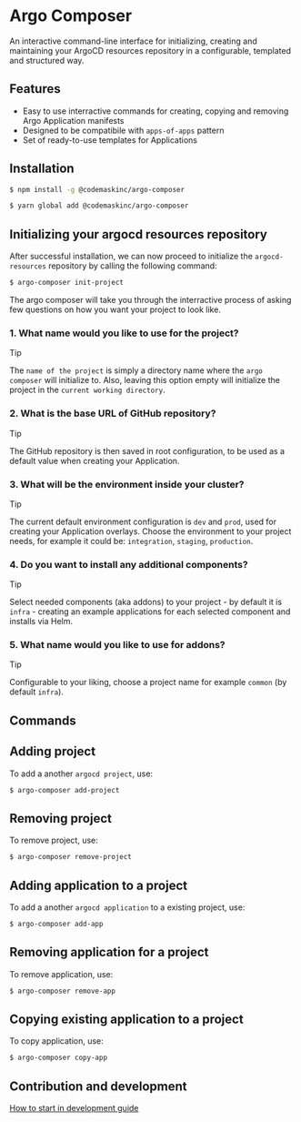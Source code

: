 # Argo Composer

An interactive command-line interface for initializing, creating and maintaining your ArgoCD resources repository in a configurable, templated and structured way.

## Features
- Easy to use interractive commands for creating, copying and removing Argo Application manifests
- Designed to be compatibile with `apps-of-apps` pattern
- Set of ready-to-use templates for Applications

## Installation

```bash
$ npm install -g @codemaskinc/argo-composer
```

```bash
$ yarn global add @codemaskinc/argo-composer
```

## Initializing your argocd resources repository

After successful installation, we can now proceed to initialize the `argocd-resources` repository by calling the following command:

```bash
$ argo-composer init-project
```

The argo composer will take you through the interractive process of asking few questions on how you want your project to look like.

### 1. What name would you like to use for the project?
> [!TIP]
> The `name of the project` is simply a directory name where the `argo composer` will initialize to.
> Also, leaving this option empty will initialize the project in the `current working directory`.

### 2. What is the base URL of GitHub repository?
> [!TIP]
> The GitHub repository is then saved in root configuration, to be used as a default value when creating your Application.

### 3. What will be the environment inside your cluster?

> [!TIP]
> The current default environment configuration is `dev` and `prod`, used for creating your Application overlays.
> Choose the environment to your project needs, for example it could be: `integration`, `staging`, `production`.

### 4. Do you want to install any additional components?
> [!TIP]
> Select needed components (aka addons) to your project - by default it is `infra` - creating an example applications for each selected component and installs via Helm.

### 5. What name would you like to use for addons?
> [!TIP]
> Configurable to your liking, choose a project name for example `common` (by default `infra`).

[](examples/example-init-project-result.png)

## Commands

## Adding project

To add a another `argocd project`, use:

```bash
$ argo-composer add-project
```

## Removing project

To remove project, use:

```bash
$ argo-composer remove-project
```

## Adding application to a project

To add a another `argocd application` to a existing project, use:

```bash
$ argo-composer add-app
```

## Removing application for a project

To remove application, use:

```bash
$ argo-composer remove-app
```

## Copying existing application to a project

To copy application, use:

```bash
$ argo-composer copy-app
```

## Contribution and development

[How to start in development guide](https://github.com/codemaskinc/argo-composer/blob/main/development.md)
